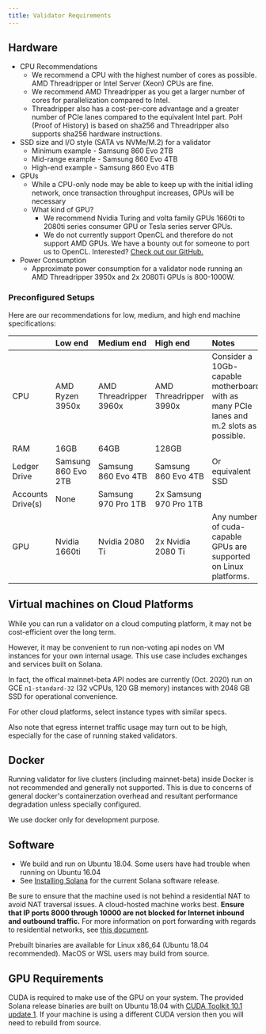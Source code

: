 ```yaml
---
title: Validator Requirements
---
```


## Hardware

- CPU Recommendations
  - We recommend a CPU with the highest number of cores as possible. AMD Threadripper or Intel Server \(Xeon\) CPUs are fine.
  - We recommend AMD Threadripper as you get a larger number of cores for parallelization compared to Intel.
  - Threadripper also has a cost-per-core advantage and a greater number of PCIe lanes compared to the equivalent Intel part. PoH \(Proof of History\) is based on sha256 and Threadripper also supports sha256 hardware instructions.
- SSD size and I/O style \(SATA vs NVMe/M.2\) for a validator
  - Minimum example - Samsung 860 Evo 2TB
  - Mid-range example - Samsung 860 Evo 4TB
  - High-end example - Samsung 860 Evo 4TB
- GPUs
  - While a CPU-only node may be able to keep up with the initial idling network, once transaction throughput increases, GPUs will be necessary
  - What kind of GPU?
    - We recommend Nvidia Turing and volta family GPUs 1660ti to 2080ti series consumer GPU or Tesla series server GPUs.
    - We do not currently support OpenCL and therefore do not support AMD GPUs. We have a bounty out for someone to port us to OpenCL. Interested? [Check out our GitHub.](https://github.com/solana-labs/solana)
- Power Consumption
  - Approximate power consumption for a validator node running an AMD Threadripper 3950x and 2x 2080Ti GPUs is 800-1000W.

### Preconfigured Setups

Here are our recommendations for low, medium, and high end machine specifications:

|                     | Low end                                               | Medium end             | High end               | Notes                                                                                  |
| :------------------ | :---------------------------------------------------- | :--------------------- | :--------------------- | :------------------------------------------------------------------------------------- |
| CPU                 | AMD Ryzen 3950x                                       | AMD Threadripper 3960x | AMD Threadripper 3990x | Consider a 10Gb-capable motherboard with as many PCIe lanes and m.2 slots as possible. |
| RAM                 | 16GB                                                  | 64GB                   | 128GB                  |                                                                                        |
| Ledger Drive        | Samsung 860 Evo 2TB                                   | Samsung 860 Evo 4TB    | Samsung 860 Evo 4TB    | Or equivalent SSD                                                                      |
| Accounts Drive\(s\) | None                                                  | Samsung 970 Pro 1TB    | 2x Samsung 970 Pro 1TB |                                                                                        |
| GPU                 | Nvidia 1660ti                                         | Nvidia 2080 Ti         | 2x Nvidia 2080 Ti      | Any number of cuda-capable GPUs are supported on Linux platforms.                      |

## Virtual machines on Cloud Platforms

While you can run a validator on a cloud computing platform, it may not
be cost-efficient over the long term.

However, it may be convenient to run non-voting api nodes on VM instances for
your own internal usage. This use case includes exchanges and services built on
Solana.

In fact, the offical mainnet-beta API nodes are currently (Oct. 2020) run on GCE
`n1-standard-32` (32 vCPUs, 120 GB memory) instances with 2048 GB SSD for
operational convenience.

For other cloud platforms, select instance types with similar specs.

Also note that egress internet traffic usage may turn out to be high,
especially for the case of running staked validators.

## Docker

Running validator for live clusters (including mainnet-beta) inside Docker is
not recommended and generally not supported. This is due to concerns of general
docker's containerzation overhead and resultant performance degradation unless
specially configured.

We use docker only for development purpose.

## Software

- We build and run on Ubuntu 18.04. Some users have had trouble when running on Ubuntu 16.04
- See [Installing Solana](../cli/install-solana-cli-tools.md) for the current Solana software release.

Be sure to ensure that the machine used is not behind a residential NAT to avoid
NAT traversal issues. A cloud-hosted machine works best. **Ensure that IP ports 8000 through 10000 are not blocked for Internet inbound and outbound traffic.**
For more information on port forwarding with regards to residential networks,
see [this document](http://www.mcs.sdsmt.edu/lpyeatt/courses/314/PortForwardingSetup.pdf).

Prebuilt binaries are available for Linux x86_64 \(Ubuntu 18.04 recommended\).
MacOS or WSL users may build from source.

## GPU Requirements

CUDA is required to make use of the GPU on your system. The provided Solana
release binaries are built on Ubuntu 18.04 with [CUDA Toolkit 10.1 update 1](https://developer.nvidia.com/cuda-toolkit-archive). If your machine is using
a different CUDA version then you will need to rebuild from source.
